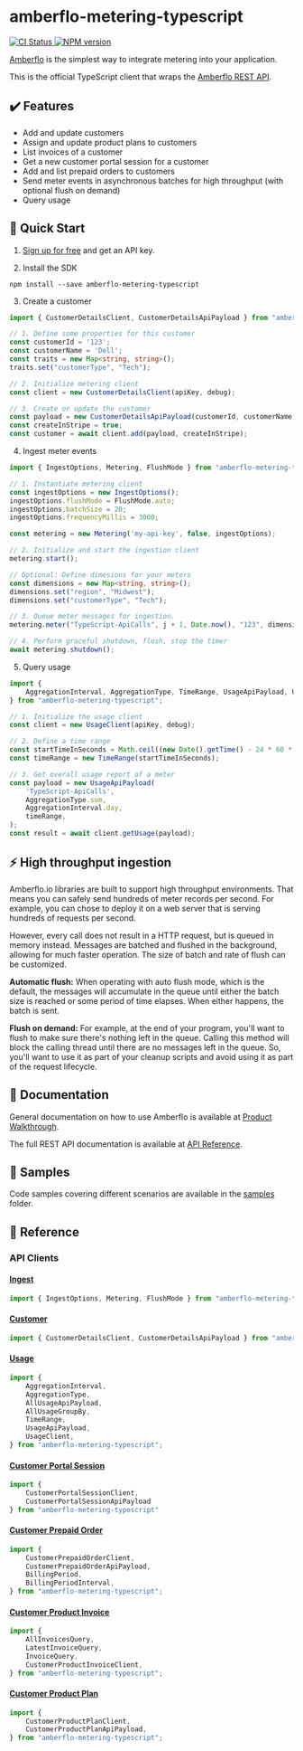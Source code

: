 # amberflo-metering-typescript

<p>
    <a href="https://github.com/amberflo/metering-typescript/actions">
        <img alt="CI Status" src="https://github.com/amberflo/metering-typescript/actions/workflows/tests.yml/badge.svg?branch=master">
    </a>
    <a href="https://www.npmjs.com/package/amberflo-metering-typescript">
        <img alt="NPM version" src="https://img.shields.io/npm/v/amberflo-metering-typescript.svg">
    </a>
</p>

[Amberflo](https://amberflo.io) is the simplest way to integrate metering into your application.

This is the official TypeScript client that wraps the [Amberflo REST API](https://docs.amberflo.io/docs).

## :heavy_check_mark: Features

- Add and update customers
- Assign and update product plans to customers
- List invoices of a customer
- Get a new customer portal session for a customer
- Add and list prepaid orders to customers
- Send meter events in asynchronous batches for high throughput (with optional flush on demand)
- Query usage

## :rocket: Quick Start

1. [Sign up for free](https://ui.amberflo.io/) and get an API key.

2. Install the SDK

```
npm install --save amberflo-metering-typescript
```

3. Create a customer

```typescript
import { CustomerDetailsClient, CustomerDetailsApiPayload } from "amberflo-metering-typescript";

// 1. Define some properties for this customer
const customerId = '123';
const customerName = 'Dell';
const traits = new Map<string, string>();
traits.set("customerType", "Tech");

// 2. Initialize metering client
const client = new CustomerDetailsClient(apiKey, debug);

// 3. Create or update the customer
const payload = new CustomerDetailsApiPayload(customerId, customerName, traits);
const createInStripe = true;
const customer = await client.add(payload, createInStripe);
```

4. Ingest meter events

```typescript
import { IngestOptions, Metering, FlushMode } from "amberflo-metering-typescript";

// 1. Instantiate metering client
const ingestOptions = new IngestOptions();
ingestOptions.flushMode = FlushMode.auto;
ingestOptions.batchSize = 20;
ingestOptions.frequencyMillis = 3000;

const metering = new Metering('my-api-key', false, ingestOptions);

// 2. Initialize and start the ingestion client
metering.start();

// Optional: Define dimesions for your meters
const dimensions = new Map<string, string>();
dimensions.set("region", "Midwest");
dimensions.set("customerType", "Tech");

// 3. Queue meter messages for ingestion.
metering.meter("TypeScript-ApiCalls", j + 1, Date.now(), "123", dimensions);

// 4. Perform graceful shutdown, flush, stop the timer
await metering.shutdown();
```

5. Query usage

```typescript
import {
    AggregationInterval, AggregationType, TimeRange, UsageApiPayload, UsageClient,
} from "amberflo-metering-typescript";

// 1. Initialize the usage client
const client = new UsageClient(apiKey, debug);

// 2. Define a time range
const startTimeInSeconds = Math.ceil((new Date().getTime() - 24 * 60 * 60 * 1000) / 1000);  // two days ago
const timeRange = new TimeRange(startTimeInSeconds);

// 3. Get overall usage report of a meter
const payload = new UsageApiPayload(
    'TypeScript-ApiCalls',
    AggregationType.sum,
    AggregationInterval.day,
    timeRange,
);
const result = await client.getUsage(payload);
```

## :zap: High throughput ingestion

Amberflo.io libraries are built to support high throughput environments. That
means you can safely send hundreds of meter records per second. For example,
you can chose to deploy it on a web server that is serving hundreds of requests
per second.

However, every call does not result in a HTTP request, but is queued in memory
instead. Messages are batched and flushed in the background, allowing for much
faster operation. The size of batch and rate of flush can be customized.

**Automatic flush:** When operating with auto flush mode, which is the default,
the messages will accumulate in the queue until either the batch size is
reached or some period of time elapses. When either happens, the batch is sent.

**Flush on demand:** For example, at the end of your program, you'll want to
flush to make sure there's nothing left in the queue. Calling this method will
block the calling thread until there are no messages left in the queue. So,
you'll want to use it as part of your cleanup scripts and avoid using it as
part of the request lifecycle.

## :book: Documentation

General documentation on how to use Amberflo is available at [Product Walkthrough](https://docs.amberflo.io/docs/product-walkthrough).

The full REST API documentation is available at [API Reference](https://docs.amberflo.io/reference).

## :scroll: Samples

Code samples covering different scenarios are available in the [samples](https://github.com/amberflo/metering-typescript/tree/master/samples) folder.

## :bookmark_tabs: Reference

### API Clients

#### [Ingest](https://docs.amberflo.io/reference/post_ingest)

```typescript
import { IngestOptions, Metering, FlushMode } from "amberflo-metering-typescript";
```

#### [Customer](https://docs.amberflo.io/reference/post_customers)

```typescript
import { CustomerDetailsClient, CustomerDetailsApiPayload } from "amberflo-metering-typescript";
```

#### [Usage](https://docs.amberflo.io/reference/post_usage)

```typescript
import {
    AggregationInterval,
    AggregationType,
    AllUsageApiPayload,
    AllUsageGroupBy,
    TimeRange,
    UsageApiPayload,
    UsageClient,
} from "amberflo-metering-typescript";
```

#### [Customer Portal Session](https://docs.amberflo.io/reference/post_session)

```typescript
import {
    CustomerPortalSessionClient,
    CustomerPortalSessionApiPayload
} from "amberflo-metering-typescript"
```

#### [Customer Prepaid Order](https://docs.amberflo.io/reference/post_payments-pricing-amberflo-customer-prepaid)

```typescript
import {
    CustomerPrepaidOrderClient,
    CustomerPrepaidOrderApiPayload,
    BillingPeriod,
    BillingPeriodInterval,
} from "amberflo-metering-typescript";
```

#### [Customer Product Invoice](https://docs.amberflo.io/reference/get_payments-billing-customer-product-invoice)

```typescript
import {
    AllInvoicesQuery,
    LatestInvoiceQuery,
    InvoiceQuery,
    CustomerProductInvoiceClient,
} from "amberflo-metering-typescript";
```

#### [Customer Product Plan](https://docs.amberflo.io/reference/post_payments-pricing-amberflo-customer-pricing)

```typescript
import {
    CustomerProductPlanClient,
    CustomerProductPlanApiPayload,
} from "amberflo-metering-typescript";
```
